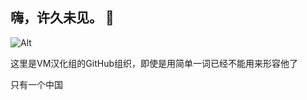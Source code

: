 ## 嗨，许久未见。 👋     
  ![Alt](https://repobeats.axiom.co/api/embed/34b4b31e98a1c6bdb8838f487632d06729736093.svg "Repobeats analytics image")
  
  这里是VM汉化组的GitHub组织，即使是用简单一词已经不能用来形容他了


<!--

**Here are some ideas to get you started:**

🙋‍♀️ A short introduction - what is your organization all about?
🌈 Contribution guidelines - how can the community get involved?
👩‍💻 Useful resources - where can the community find your docs? Is there anything else the community should know?
🍿 Fun facts - what does your team eat for breakfast?
🧙 Remember, you can do mighty things with the power of [Markdown](https://docs.github.com/github/writing-on-github/getting-started-with-writing-and-formatting-on-github/basic-writing-and-formatting-syntax)
-->
只有一个中国

